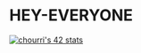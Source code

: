 # HEY-EVERYONE

[![chourri's 42 stats](https://badge.mediaplus.ma/greenbinary/chourri)](https://github.com/oakoudad/badge42)
